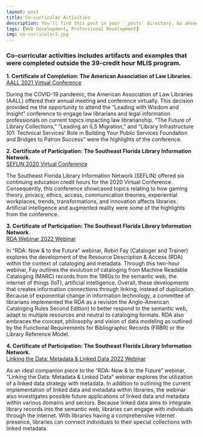 ```yaml
---
layout: post
title: Co-curricular Activities
description: You’ll find this post in your `_posts` directory. Go ahead and edit it and re-build the site to see your changes. # Add post description (optional)
tags: [Web Development, Professional Development]
img: co-curricular2.jpg
---
```


### Co-curricular activities includes artifacts and examples that were completed outside the 39-credit hour MLIS program.

<p><b>1. Certificate of Completion: The American Association of Law Libraries.</b><br/><a href="https://eoroyal26.github.io/assets/pdf/AALL-2021_Virtual-Conference.pdf" target="blank">AALL 2021 Virtual Conference</a></p>

During the COVID-19 pandemic, the American Association of Law Libraries (AALL) offered their annual meeting and conference virtually. This decision provided me the opportunity to attend the “Leading with Wisdom and Insight” conference to engage law librarians and legal information professionals on current topics impacting law librarianship. “The Future of Library Collections,” “Leading an ILS Migration,” and “Library Infrastructure 101: Technical Services’ Role in Building Your Public Services Foundation and Bridges to Patron Success” were the highlights of the conference.

<p><b>2. Certificate of Participation: The Southeast Florida Library Information Network.</b><br/><a href="https://eoroyal26.github.io/assets/pdf/SEFLIN-2020_Virtual-Conference.pdf" target="blank">SEFLIN 2020 Virtual Conference</a></p>

The Southeast Florida Library Information Network (SEFLIN) offered six continuing education credit hours for the 2020 Virtual Conference. Consequently, this conference showcased topics relating to how gaming theory, privacy, ethics, access, communication theories, experiential workplaces, trends, transformations, and innovation affects libraries. Artificial intelligence and augmented reality were some of the highlights from the conference.

<p><b>3. Certificate of Participation: The Southeast Florida Library Information Network.</b><br/><a href="https://eoroyal26.github.io/assets/pdf/SEFLIN-2022_RDA.pdf" target="blank">RDA Webinar 2022 Webinar</a></p>

In “RDA: Now & to the Future” webinar, Robin Fay (Cataloger and Trainer) explores the development of the Resource Description & Access (RDA) within the context of cataloging and metadata. Through this two-hour webinar, Fay outlines the evolution of cataloging from Machine Readable Cataloging (MARC) records from the 1960s to the semantic web, the internet of things (IoT), artificial intelligence. Overall, these developments that creates information connections through linking, instead of duplication. Because of exponential change in information technology, a committee of librarians implemented the RDA as a revision the Anglo-American Cataloging Rules Second Edition) to better respond to the semantic web, adapt to multiple resources and neutral to cataloging formats. RDA also embraces the concept, philosophy and vision of data modeling as outlined by the Functional Requirements for Bibliographic Records (FRBR) or the Library Reference Model.

<p><b>4. Certificate of Participation: The Southeast Florida Library Information Network.</b><br/><a href="https://eoroyal26.github.io/assets/pdf/SEFLIN-2022_Metadta-Linked-Data.pdf" target="blank">Linking the Data: Metadata & Linked Data 2022 Webinar</a></p>

As an ideal companion piece to the “RDA: Now & to the Future” webinar, “Linking the Data: Metadata & Linked Data” webinar explores the utilization of a linked data strategy with metadata. In addition to outlining the current implementation of linked data and metadata within libraries, the webinar also investigates possible future applications of linked data and metadata within various domains and sectors. Because linked data aims to integrate library records into the semantic web, libraries can engage with individuals through the internet. With libraries having a comprehensive internet presence, libraries can connect individuals to their special collections with linked metadata.



<!--Check out the [Jekyll docs][jekyll-docs] for more info on how to get the most out of Jekyll. File all bugs/feature requests at [Jekyll’s GitHub repo][jekyll-gh]. If you have questions, you can ask them on [Jekyll Talk][jekyll-talk].-->

[jekyll-docs]: https://jekyllrb.com/docs/home
[jekyll-gh]:   https://github.com/jekyll/jekyll
[jekyll-talk]: https://talk.jekyllrb.com/
